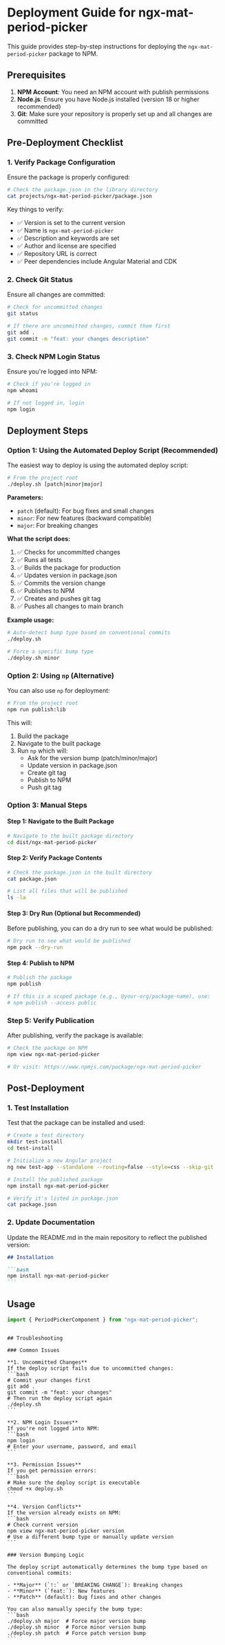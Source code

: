 # Deployment Guide for ngx-mat-period-picker

This guide provides step-by-step instructions for deploying the `ngx-mat-period-picker` package to NPM.

## Prerequisites

1. **NPM Account**: You need an NPM account with publish permissions
2. **Node.js**: Ensure you have Node.js installed (version 18 or higher recommended)
3. **Git**: Make sure your repository is properly set up and all changes are committed

## Pre-Deployment Checklist

### 1. Verify Package Configuration

Ensure the package is properly configured:

```bash
# Check the package.json in the library directory
cat projects/ngx-mat-period-picker/package.json
```

Key things to verify:

- ✅ Version is set to the current version
- ✅ Name is `ngx-mat-period-picker`
- ✅ Description and keywords are set
- ✅ Author and license are specified
- ✅ Repository URL is correct
- ✅ Peer dependencies include Angular Material and CDK

### 2. Check Git Status

Ensure all changes are committed:

```bash
# Check for uncommitted changes
git status

# If there are uncommitted changes, commit them first
git add .
git commit -m "feat: your changes description"
```

### 3. Check NPM Login Status

Ensure you're logged into NPM:

```bash
# Check if you're logged in
npm whoami

# If not logged in, login
npm login
```

## Deployment Steps

### Option 1: Using the Automated Deploy Script (Recommended)

The easiest way to deploy is using the automated deploy script:

```bash
# From the project root
./deploy.sh [patch|minor|major]
```

**Parameters:**

- `patch` (default): For bug fixes and small changes
- `minor`: For new features (backward compatible)
- `major`: For breaking changes

**What the script does:**

1. ✅ Checks for uncommitted changes
2. ✅ Runs all tests
3. ✅ Builds the package for production
4. ✅ Updates version in package.json
5. ✅ Commits the version change
6. ✅ Publishes to NPM
7. ✅ Creates and pushes git tag
8. ✅ Pushes all changes to main branch

**Example usage:**

```bash
# Auto-detect bump type based on conventional commits
./deploy.sh

# Force a specific bump type
./deploy.sh minor
```

### Option 2: Using `np` (Alternative)

You can also use `np` for deployment:

```bash
# From the project root
npm run publish:lib
```

This will:

1. Build the package
2. Navigate to the built package
3. Run `np` which will:
   - Ask for the version bump (patch/minor/major)
   - Update version in package.json
   - Create git tag
   - Publish to NPM
   - Push git tag

### Option 3: Manual Steps

#### Step 1: Navigate to the Built Package

```bash
# Navigate to the built package directory
cd dist/ngx-mat-period-picker
```

#### Step 2: Verify Package Contents

```bash
# Check the package.json in the built directory
cat package.json

# List all files that will be published
ls -la
```

#### Step 3: Dry Run (Optional but Recommended)

Before publishing, you can do a dry run to see what would be published:

```bash
# Dry run to see what would be published
npm pack --dry-run
```

#### Step 4: Publish to NPM

```bash
# Publish the package
npm publish

# If this is a scoped package (e.g., @your-org/package-name), use:
# npm publish --access public
```

### Step 5: Verify Publication

After publishing, verify the package is available:

```bash
# Check the package on NPM
npm view ngx-mat-period-picker

# Or visit: https://www.npmjs.com/package/ngx-mat-period-picker
```

## Post-Deployment

### 1. Test Installation

Test that the package can be installed and used:

```bash
# Create a test directory
mkdir test-install
cd test-install

# Initialize a new Angular project
ng new test-app --standalone --routing=false --style=css --skip-git

# Install the published package
npm install ngx-mat-period-picker

# Verify it's listed in package.json
cat package.json
```

### 2. Update Documentation

Update the README.md in the main repository to reflect the published version:

````markdown
## Installation

```bash
npm install ngx-mat-period-picker
```
````

## Usage

```typescript
import { PeriodPickerComponent } from "ngx-mat-period-picker";
```

````

## Troubleshooting

### Common Issues

**1. Uncommitted Changes**
If the deploy script fails due to uncommitted changes:
```bash
# Commit your changes first
git add .
git commit -m "feat: your changes"
# Then run the deploy script again
./deploy.sh
```

**2. NPM Login Issues**
If you're not logged into NPM:
```bash
npm login
# Enter your username, password, and email
```

**3. Permission Issues**
If you get permission errors:
```bash
# Make sure the deploy script is executable
chmod +x deploy.sh
```

**4. Version Conflicts**
If the version already exists on NPM:
```bash
# Check current version
npm view ngx-mat-period-picker version
# Use a different bump type or manually update version
```

### Version Bumping Logic

The deploy script automatically determines the bump type based on conventional commits:

- **Major** (`!:` or `BREAKING CHANGE`): Breaking changes
- **Minor** (`feat:`): New features
- **Patch** (default): Bug fixes and other changes

You can also manually specify the bump type:
```bash
./deploy.sh major  # Force major version bump
./deploy.sh minor  # Force minor version bump
./deploy.sh patch  # Force patch version bump
```
````

